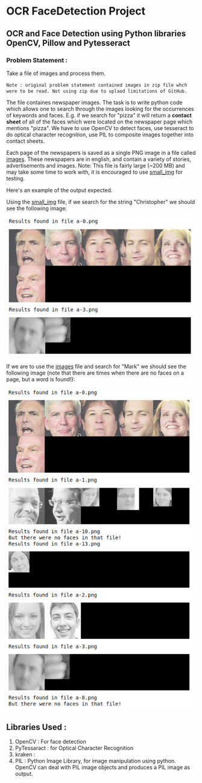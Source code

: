 # OCR FaceDetection Project


 ##   OCR and Face Detection using Python libraries OpenCV, Pillow and Pytesseract


### Problem Statement : 

Take a file of images and process them. 

    Note : original problem statement contained images in zip file whch were to be read. Not using zip due to uplaod limitations of GitHub.
    
The file containes newspaper images. The task is to write python code which allows one to search through the images looking for the occurrences of keywords and faces. E.g. if we search for "pizza" it will return a **contact sheet** of all of the faces which were located on the newspaper page which mentions "pizza". We have to use OpenCV to detect faces, use tesseract to do optical character recognition, use PIL to composite images together into contact sheets.

 Each page of the newspapers is saved as a single PNG image in a file called [images](./readonly/images). These newspapers are in english, and contain a variety of stories, advertisements and images. 
Note: This file is fairly large (~200 MB) and may take some time to work with, it is encouraged to use [small_img](./readonly/small_img) for testing.

Here's an example of the output expected. 

    
Using the [small_img](./readonly/small_img) file, if we search for the string "Christopher" we should see the following image:


![Christopher Search](./readonly/small_project.png)


If we are to use the [images](./readonly/images) file and search for "Mark" we should see the following image (note that there are times when there are no faces on a page, but a word is found!):


![Mark Search](./readonly/large_project.png)



## Libraries Used : 
1. OpenCV : For face detection 
2. PyTessaract : for Optical Character Recognition 
3. kraken : 
4. PIL : Python Image Library, for image manipulation using python. OpenCV can deal with PIL image objects and produces a PIL image as output.  


